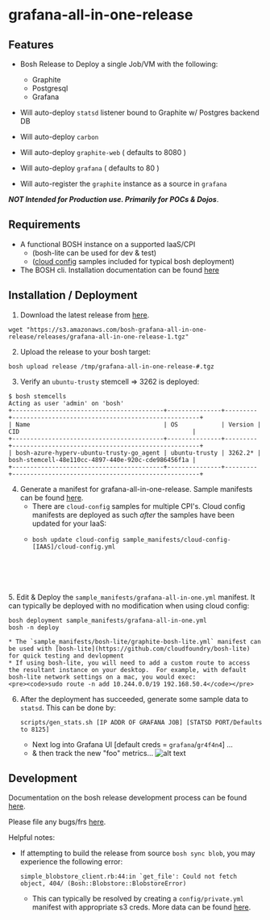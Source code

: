 # grafana-all-in-one-release

## Features

- Bosh Release to Deploy a single Job/VM with the following:


	* Graphite
	* Postgresql
	* Grafana


- Will auto-deploy `statsd` listener bound to Graphite w/ Postgres backend DB
- Will auto-deploy `carbon`
- Will auto-deploy `graphite-web` ( defaults to 8080 )
- Will auto-deploy `grafana` ( defaults to 80 )
- Will auto-register the `graphite` instance as a source in `grafana`

**_NOT Intended for Production use. Primarily for POCs & Dojos_**.

## Requirements

- A functional BOSH instance on a supported IaaS/CPI 
	* (bosh-lite can be used for dev & test)
	* ([cloud config](https://bosh.io/docs/cloud-config.html) samples included for typical bosh deployment)
- The BOSH cli.  Installation documentation can be found [here](https://bosh.io/docs/bosh-cli.html)

## Installation / Deployment

1. Download the latest release from [here](https://github.com/pivotalservices/grafana-all-in-one-release/releases/latest).
<pre><code>wget "https://s3.amazonaws.com/bosh-grafana-all-in-one-release/releases/grafana-all-in-one-release-1.tgz"</code></pre>
2. Upload the release to your bosh target:
<pre><code>bosh upload release /tmp/grafana-all-in-one-release-#.tgz</code></pre>
3. Verify an `ubuntu-trusty` stemcell => 3262 is deployed:
<pre><code>$ bosh stemcells
Acting as user 'admin' on 'bosh'
+------------------------------------------+---------------+---------+----------------------------------------------------+
| Name                                     | OS            | Version | CID                                                |
+------------------------------------------+---------------+---------+----------------------------------------------------+
| bosh-azure-hyperv-ubuntu-trusty-go_agent | ubuntu-trusty | 3262.2* | bosh-stemcell-48e110cc-4897-440e-920c-cde986456f1a |
+------------------------------------------+---------------+---------+----------------------------------------------------+
</code></pre>
4. Generate a manifest for grafana-all-in-one-release.  Sample manifests can be found [here](https://github.com/pivotalservices/grafana-all-in-one-release/tree/master/sample_manifests).
	* There are `cloud-config` samples for multiple CPI's.   Cloud config manifests are deployed as such _after_ the samples have been updated for your IaaS:
	*  <pre><code>bosh update cloud-config sample_manifests/cloud-config-[IAAS]/cloud-config.yml
</code></pre>
5. Edit & Deploy the `sample_manifests/grafana-all-in-one.yml` manifest.  It can typically be deployed with no modification when using cloud config:
<pre><code>bosh deployment sample_manifests/grafana-all-in-one.yml
bosh -n deploy</code></pre>
	* The `sample_manifests/bosh-lite/graphite-bosh-lite.yml` manifest can be used with [bosh-lite](https://github.com/cloudfoundry/bosh-lite) for quick testing and devlopment
	* If using bosh-lite, you will need to add a custom route to access the resultant instance on your desktop.  For example, with default bosh-lite network settings on a mac, you would exec:
	<pre><code>sudo route -n add 10.244.0.0/19 192.168.50.4</code></pre>
6. After the deployment has succeeded, generate some sample data to `statsd`.  This can be done by:
	<pre><code>scripts/gen_stats.sh [IP ADDR OF GRAFANA JOB] [STATSD PORT/Defaults to 8125]</code></pre>
	* Next log into Grafana UI [default creds = `grafana`/`gr4f4n4`] ...
	* & then track the new "foo" metrics...
	![alt text](https://s3.amazonaws.com/bosh-grafana-all-in-one-release/images/simple-grafana.png "Some Foobitty Goodness!")

## Development

Documentation on the bosh release development process can be found [here](https://bosh.io/docs/create-release.html).

Please file any bugs/frs [here](https://github.com/pivotalservices/grafana-all-in-one-release/issues).

Helpful notes:

- If attempting to build the release from source `bosh sync blob`, you may experience the following error: <pre><code>simple_blobstore_client.rb:44:in `get_file': Could not fetch object, 404/ (Bosh::Blobstore::BlobstoreError)</code></pre>
	* This can typically be resolved by creating a `config/private.yml` manifest with appropriate s3 creds.  More data can be found [here](https://bosh.io/docs/s3-release-blobstore.html).

